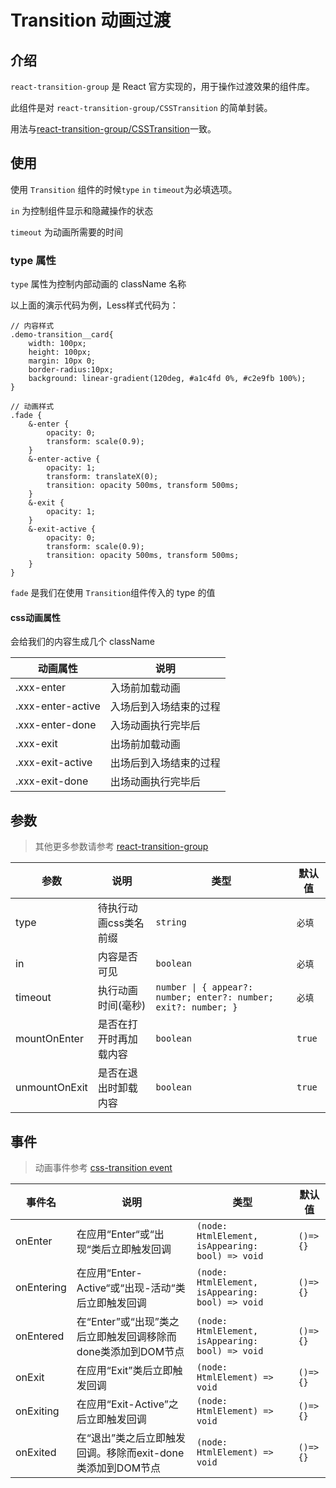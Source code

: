 # Transition 动画过渡
<code hidden src="./demos/demo.tsx" ></code>

## 介绍
`react-transition-group` 是 React 官方实现的，用于操作过渡效果的组件库。

此组件是对 `react-transition-group/CSSTransition` 的简单封装。

用法与[react-transition-group/CSSTransition](https://reactcommunity.org/react-transition-group/css-transition)一致。

## 使用
使用 `Transition` 组件的时候`type` `in` `timeout`为必填选项。

`in` 为控制组件显示和隐藏操作的状态

`timeout` 为动画所需要的时间

<code src="./demos/demo-base.tsx" ></code>

### type 属性
`type` 属性为控制内部动画的 className 名称

以上面的演示代码为例，Less样式代码为：

```less
// 内容样式
.demo-transition__card{
    width: 100px; 
    height: 100px;
    margin: 10px 0;
    border-radius:10px;
    background: linear-gradient(120deg, #a1c4fd 0%, #c2e9fb 100%);
}

// 动画样式
.fade {
    &-enter {
        opacity: 0;
        transform: scale(0.9);
    }
    &-enter-active {
        opacity: 1;
        transform: translateX(0);
        transition: opacity 500ms, transform 500ms;
    }
    &-exit {
        opacity: 1;
    }
    &-exit-active {
        opacity: 0;
        transform: scale(0.9);
        transition: opacity 500ms, transform 500ms;
    }
}
```

`fade` 是我们在使用 `Transition`组件传入的 type 的值

#### css动画属性

会给我们的内容生成几个 className 

| 动画属性          | 说明                   |
| ----------------- | ---------------------- |
| .xxx-enter        | 入场前加载动画         |
| .xxx-enter-active | 入场后到入场结束的过程 |
| .xxx-enter-done   | 入场动画执行完毕后     |
| .xxx-exit         | 出场前加载动画         |
| .xxx-exit-active  | 出场后到入场结束的过程 |
| .xxx-exit-done    | 出场动画执行完毕后     |

## 参数
> 其他更多参数请参考 [react-transition-group](https://reactcommunity.org/react-transition-group/transition)

| 参数 | 说明 | 类型 | 默认值 | 
| ---- | ---- | ---- | ------ |
| type |   待执行动画css类名前缀   |       `string`    |`必填`   |
| in | 内容是否可见 |   `boolean`  |`必填` |
| timeout | 执行动画时间(毫秒) |     `number \| { appear?: number; enter?: number; exit?: number; }`  |`必填` |
| mountOnEnter | 是否在打开时再加载内容 |   `boolean` |`true` |
| unmountOnExit | 是否在退出时卸载内容 |   `boolean` |`true`|


## 事件
> 动画事件参考 [css-transition event](https://reactcommunity.org/react-transition-group/css-transition#CSSTransition-prop-onEnter)

| 事件名 | 说明 |  类型 | 默认值 |
| ---- | ---- | ---- | ------ |
|onEnter|在应用“Enter“或“出现“类后立即触发回调|  `(node: HtmlElement, isAppearing: bool) => void` | `()=>{}` |
|onEntering|在应用“Enter-Active“或“出现-活动“类后立即触发回调|  `(node: HtmlElement, isAppearing: bool) => void` |`()=>{}` |
|onEntered|在“Enter”或“出现”类之后立即触发回调移除而done类添加到DOM节点|  `(node: HtmlElement, isAppearing: bool) => void` |`()=>{}` |
|onExit|在应用“Exit”类后立即触发回调|  `(node: HtmlElement) => void` |`()=>{}` |
|onExiting|在应用“Exit-Active”之后立即触发回调|  `(node: HtmlElement) => void` |`()=>{}` |
|onExited|在“退出”类之后立即触发回调。移除而exit-done类添加到DOM节点|  `(node: HtmlElement) => void` |`()=>{}` |
